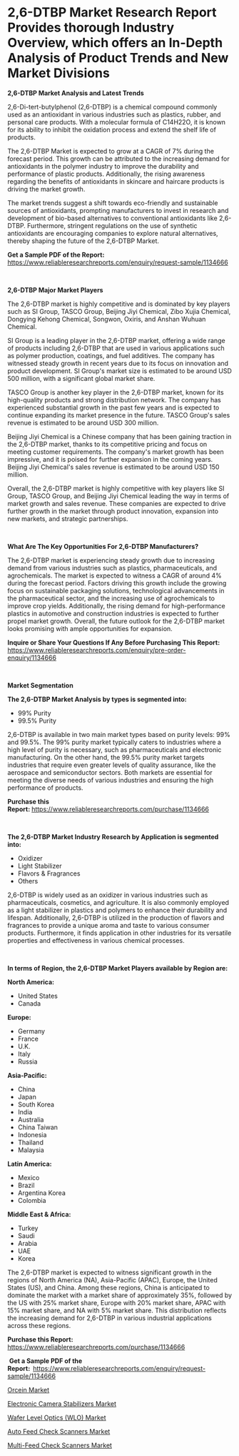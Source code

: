 <p><h1>2,6-DTBP Market Research Report Provides thorough Industry Overview, which offers an In-Depth Analysis of Product Trends and New Market Divisions</h1></p><p><strong>2,6-DTBP Market Analysis and Latest Trends</strong></p>
<p><p>2,6-Di-tert-butylphenol (2,6-DTBP) is a chemical compound commonly used as an antioxidant in various industries such as plastics, rubber, and personal care products. With a molecular formula of C14H22O, it is known for its ability to inhibit the oxidation process and extend the shelf life of products.</p><p>The 2,6-DTBP Market is expected to grow at a CAGR of 7% during the forecast period. This growth can be attributed to the increasing demand for antioxidants in the polymer industry to improve the durability and performance of plastic products. Additionally, the rising awareness regarding the benefits of antioxidants in skincare and haircare products is driving the market growth.</p><p>The market trends suggest a shift towards eco-friendly and sustainable sources of antioxidants, prompting manufacturers to invest in research and development of bio-based alternatives to conventional antioxidants like 2,6-DTBP. Furthermore, stringent regulations on the use of synthetic antioxidants are encouraging companies to explore natural alternatives, thereby shaping the future of the 2,6-DTBP Market.</p></p>
<p><strong>Get a Sample PDF of the Report:&nbsp;</strong> <a href="https://www.reliableresearchreports.com/enquiry/request-sample/1134666">https://www.reliableresearchreports.com/enquiry/request-sample/1134666</a></p>
<p>&nbsp;</p>
<p><strong>2,6-DTBP Major Market Players</strong></p>
<p><p>The 2,6-DTBP market is highly competitive and is dominated by key players such as SI Group, TASCO Group, Beijing Jiyi Chemical, Zibo Xujia Chemical, Dongying Kehong Chemical, Songwon, Oxiris, and Anshan Wuhuan Chemical.</p><p>SI Group is a leading player in the 2,6-DTBP market, offering a wide range of products including 2,6-DTBP that are used in various applications such as polymer production, coatings, and fuel additives. The company has witnessed steady growth in recent years due to its focus on innovation and product development. SI Group's market size is estimated to be around USD 500 million, with a significant global market share.</p><p>TASCO Group is another key player in the 2,6-DTBP market, known for its high-quality products and strong distribution network. The company has experienced substantial growth in the past few years and is expected to continue expanding its market presence in the future. TASCO Group's sales revenue is estimated to be around USD 300 million.</p><p>Beijing Jiyi Chemical is a Chinese company that has been gaining traction in the 2,6-DTBP market, thanks to its competitive pricing and focus on meeting customer requirements. The company's market growth has been impressive, and it is poised for further expansion in the coming years. Beijing Jiyi Chemical's sales revenue is estimated to be around USD 150 million.</p><p>Overall, the 2,6-DTBP market is highly competitive with key players like SI Group, TASCO Group, and Beijing Jiyi Chemical leading the way in terms of market growth and sales revenue. These companies are expected to drive further growth in the market through product innovation, expansion into new markets, and strategic partnerships.</p></p>
<p>&nbsp;</p>
<p><strong>What Are The Key Opportunities For 2,6-DTBP Manufacturers?</strong></p>
<p><p>The 2,6-DTBP market is experiencing steady growth due to increasing demand from various industries such as plastics, pharmaceuticals, and agrochemicals. The market is expected to witness a CAGR of around 4% during the forecast period. Factors driving this growth include the growing focus on sustainable packaging solutions, technological advancements in the pharmaceutical sector, and the increasing use of agrochemicals to improve crop yields. Additionally, the rising demand for high-performance plastics in automotive and construction industries is expected to further propel market growth. Overall, the future outlook for the 2,6-DTBP market looks promising with ample opportunities for expansion.</p></p>
<p><strong>Inquire or Share Your Questions If Any Before Purchasing This Report:</strong> <a href="https://www.reliableresearchreports.com/enquiry/pre-order-enquiry/1134666">https://www.reliableresearchreports.com/enquiry/pre-order-enquiry/1134666</a></p>
<p>&nbsp;</p>
<p><strong>Market Segmentation</strong></p>
<p><strong>The 2,6-DTBP Market Analysis by types is segmented into:</strong></p>
<p><ul><li>99% Purity</li><li>99.5% Purity</li></ul></p>
<p><p>2,6-DTBP is available in two main market types based on purity levels: 99% and 99.5%. The 99% purity market typically caters to industries where a high level of purity is necessary, such as pharmaceuticals and electronic manufacturing. On the other hand, the 99.5% purity market targets industries that require even greater levels of quality assurance, like the aerospace and semiconductor sectors. Both markets are essential for meeting the diverse needs of various industries and ensuring the high performance of products.</p></p>
<p><strong>Purchase this Report:&nbsp;</strong><a href="https://www.reliableresearchreports.com/purchase/1134666">https://www.reliableresearchreports.com/purchase/1134666</a></p>
<p>&nbsp;</p>
<p><strong>The 2,6-DTBP Market Industry Research by Application is segmented into:</strong></p>
<p><ul><li>Oxidizer</li><li>Light Stabilizer</li><li>Flavors & Fragrances</li><li>Others</li></ul></p>
<p><p>2,6-DTBP is widely used as an oxidizer in various industries such as pharmaceuticals, cosmetics, and agriculture. It is also commonly employed as a light stabilizer in plastics and polymers to enhance their durability and lifespan. Additionally, 2,6-DTBP is utilized in the production of flavors and fragrances to provide a unique aroma and taste to various consumer products. Furthermore, it finds application in other industries for its versatile properties and effectiveness in various chemical processes.</p></p>
<p>&nbsp;</p>
<p><strong>In terms of Region, the 2,6-DTBP Market Players available by Region are:</strong></p>
<p>
    <p> <strong> North America: </strong>
        <ul>
            <li>United States</li>
            <li>Canada</li>
        </ul>
        </p> 
    <p> <strong> Europe: </strong>
        <ul>
            <li>Germany</li>
            <li>France</li>
            <li>U.K.</li>
            <li>Italy</li>
            <li>Russia</li>
        </ul>
        </p> 
    <p> <strong> Asia-Pacific: </strong>
        <ul>
            <li>China</li>
            <li>Japan</li>
            <li>South Korea</li>
            <li>India</li>
            <li>Australia</li>
            <li>China Taiwan</li>
            <li>Indonesia</li>
            <li>Thailand</li>
            <li>Malaysia</li>
        </ul>
        </p> 
    <p> <strong> Latin America: </strong>
        <ul>
            <li>Mexico</li>
            <li>Brazil</li>
            <li>Argentina Korea</li>
            <li>Colombia</li>
        </ul>
        </p> 
    <p> <strong> Middle East & Africa: </strong>
        <ul>
            <li>Turkey</li>
            <li>Saudi</li>
            <li>Arabia</li>
            <li>UAE</li>
            <li>Korea</li>
        </ul>
    </p>
    </p>
<p><p>The 2,6-DTBP market is expected to witness significant growth in the regions of North America (NA), Asia-Pacific (APAC), Europe, the United States (US), and China. Among these regions, China is anticipated to dominate the market with a market share of approximately 35%, followed by the US with 25% market share, Europe with 20% market share, APAC with 15% market share, and NA with 5% market share. This distribution reflects the increasing demand for 2,6-DTBP in various industrial applications across these regions.</p></p>
<p><strong>Purchase this Report: </strong><a href="https://www.reliableresearchreports.com/purchase/1134666">https://www.reliableresearchreports.com/purchase/1134666</a></p>
<p>&nbsp;<strong>Get a Sample PDF of the Report:&nbsp;&nbsp;</strong><a href="https://www.reliableresearchreports.com/enquiry/request-sample/1134666">https://www.reliableresearchreports.com/enquiry/request-sample/1134666</a></p>
<p><strong></strong></p>
<p><p><a href="https://github.com/joannagoyvaerts/Market-Research-Report-List-1/blob/main/orcein-market.md">Orcein Market</a></p><p><a href="https://github.com/lubmix/Market-Research-Report-List-1/blob/main/electronic-camera-stabilizers-market.md">Electronic Camera Stabilizers Market</a></p><p><a href="https://github.com/Hazelklievgspy6vdcsmu106w/Market-Research-Report-List-1/blob/main/wafer-level-optics-wlo-market.md">Wafer Level Optics (WLO) Market</a></p><p><a href="https://issuu.com/reportprime-2/docs/auto-feed-check-scanners-market-size-2030.pptx">Auto Feed Check Scanners Market</a></p><p><a href="https://issuu.com/reportprime-2/docs/multi-feed-check-scanners-market-size-2030.pptx">Multi-Feed Check Scanners Market</a></p></p>